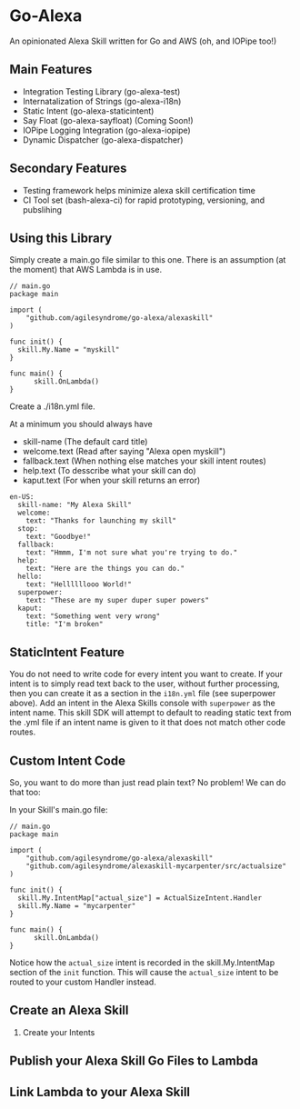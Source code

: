 # Go-Alexa

An opinionated Alexa Skill written for Go and AWS (oh, and IOPipe too!)


## Main Features
 * Integration Testing Library (go-alexa-test)
 * Internatalization of Strings (go-alexa-i18n)
 * Static Intent (go-alexa-staticintent)
 * Say Float (go-alexa-sayfloat) (Coming Soon!)
 * IOPipe Logging Integration (go-alexa-iopipe)
 * Dynamic Dispatcher (go-alexa-dispatcher)
 
## Secondary Features
 * Testing framework helps minimize alexa skill certification time
 * CI Tool set (bash-alexa-ci) for rapid prototyping, versioning, and pubslihing



## Using this Library


Simply create a main.go file similar to this one.
There is an assumption (at the moment) that AWS Lambda is in use.

```
// main.go
package main

import (
	"github.com/agilesyndrome/go-alexa/alexaskill"
)

func init() {
  skill.My.Name = "myskill"
}

func main() {
	  skill.OnLambda()
}
```

Create a ./i18n.yml file. 

At a minimum you should always have
  * skill-name (The default card title)
  * welcome.text (Read after saying "Alexa open myskill")
  * fallback.text (When nothing else matches your skill intent routes)
  * help.text (To desscribe what your skill can do)
  * kaput.text (For when your skill returns an error)
```
en-US:
  skill-name: "My Alexa Skill"
  welcome:
    text: "Thanks for launching my skill"
  stop:
    text: "Goodbye!"
  fallback:
    text: "Hmmm, I'm not sure what you're trying to do."
  help:
    text: "Here are the things you can do."
  hello:
    text: "Hellllllooo World!"
  superpower:
    text: "These are my super duper super powers"
  kaput:
    text: "Something went very wrong"
    title: "I'm broken"
```

## StaticIntent Feature
 You do not need to write code for every intent you want to create.
 If your intent is to simply read text back to the user, without further processing, then you can create it as a section in the `i18n.yml` file (see superpower above).  Add an intent in the Alexa Skills console with `superpower` as the intent name.  This skill SDK will attempt to default to reading static text from the .yml file if an intent name is given to it that does not match other code routes.

## Custom Intent Code

So, you want to do more than just read plain text? No problem! We can do that too:

In your Skill's main.go file:
```
// main.go
package main

import (
	"github.com/agilesyndrome/go-alexa/alexaskill"
	"github.com/agilesyndrome/alexaskill-mycarpenter/src/actualsize"
)

func init() {
  skill.My.IntentMap["actual_size"] = ActualSizeIntent.Handler
  skill.My.Name = "mycarpenter"
}

func main() {
	  skill.OnLambda()
}
```

  Notice how the `actual_size` intent is recorded in the skill.My.IntentMap section of the `init` function.  This will cause the `actual_size` intent to be routed to your custom Handler instead.



## Create an Alexa Skill
1. Create your Intents


## Publish your Alexa Skill Go Files to Lambda

## Link Lambda to your Alexa Skill

